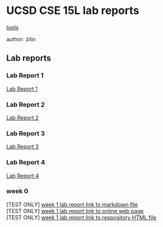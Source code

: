 # UCSD CSE 15L lab reports

[tools](Drafts\construction_site.html)

author: zilin

## Lab reports

### Lab Report 1

[Lab Report 1](https://kiminus.github.io/cse15l-lab-reports/Lab_Report_1/lab-report-1)

### Lab Report 2

[Lab Report 2](https://kiminus.github.io/cse15l-lab-reports/Lab_Report_2/Lab_Report_2)

### Lab Report 3

[Lab Report 3](https://kiminus.github.io/cse15l-lab-reports/Lab_Report_3/lab-report-3)

### Lab Report 4

[Lab Report 4](https://kiminus.github.io/cse15l-lab-reports/Lab_Report_4/Lab_Report_4)

### week 0

[TEST ONLY] [week 1 lab report link to markdown file](lab-report-week1.md)  
[TEST ONLY]
[week 1 lab report link to online web page](https://kiminus.github.io/cse15l-lab-reports/lab-report-week1)  
[TEST ONLY]
[week 1 lab report link to respository HTML file](lab-report-week1.html)
